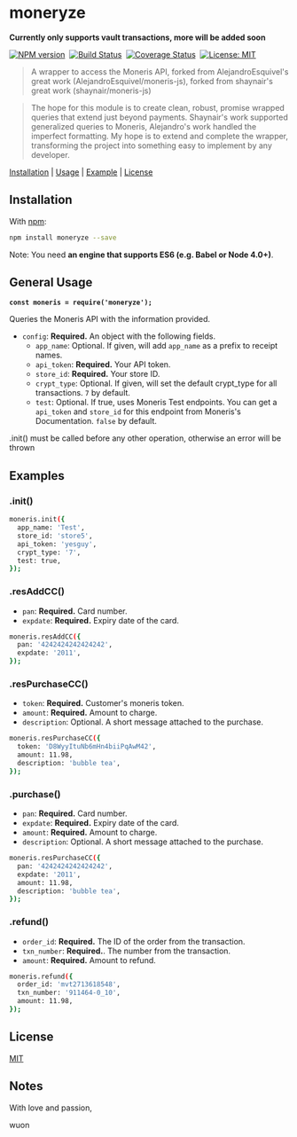 # moneryze

**Currently only supports vault transactions, more will be added soon**

[![NPM version](https://img.shields.io/npm/v/moneryze.svg)](https://www.npmjs.com/package/moneryze)&nbsp;
[![Build Status](https://travis-ci.org/Wuon/moneryze.svg?branch=master)](https://travis-ci.org/Wuon/moneryze)&nbsp;
[![Coverage Status](https://coveralls.io/repos/github/Wuon/moneryze/badge.svg?branch=master)](https://coveralls.io/github/Wuon/moneryze?branch=master)&nbsp;
[![License: MIT](https://img.shields.io/badge/License-MIT-yellow.svg)](https://opensource.org/licenses/MIT)

> A wrapper to access the Moneris API, forked from AlejandroEsquivel's great work (AlejandroEsquivel/moneris-js), forked from shaynair's great work (shaynair/moneris-js)

> The hope for this module is to create clean, robust, promise wrapped queries that extend just beyond payments. Shaynair's work supported generalized queries to Moneris, Alejandro's work handled the imperfect formatting. My hope is to extend and complete the wrapper, transforming the project into something easy to implement by any developer.

[Installation](#installation) |
[Usage](#usage) |
[Example](#example) |
[License](#license)

## Installation

With [npm](https://npmjs.org/):

```bash
npm install moneryze --save
```

Note: You need **an engine that supports ES6 (e.g. Babel or Node 4.0+)**.

## General Usage

**`const moneris = require('moneryze');`**

Queries the Moneris API with the information provided.

- `config`: **Required.** An object with the following fields.
  - `app_name`: Optional. If given, will add  `app_name` as a prefix to receipt names.
  - `api_token`: **Required.** Your API token.
  - `store_id`: **Required.** Your store ID.
  - `crypt_type`: Optional. If given, will set the default crypt_type for all transactions. `7` by default.
  - `test`: Optional. If true, uses Moneris Test endpoints. You can get a `api_token` and `store_id` for this endpoint from Moneris's Documentation. `false` by default.

.init() must be called before any other operation, otherwise an error will be thrown

## Examples

### .init()

```bash
moneris.init({
  app_name: 'Test',
  store_id: 'store5',
  api_token: 'yesguy',
  crypt_type: '7',
  test: true,
});
```

### .resAddCC()

- `pan`: **Required.** Card number.
- `expdate`: **Required.** Expiry date of the card.

```bash
moneris.resAddCC({
  pan: '4242424242424242',
  expdate: '2011',
});
```

### .resPurchaseCC()

- `token`: **Required.** Customer's moneris token.
- `amount`: **Required.** Amount to charge.
- `description`: Optional. A short message attached to the purchase.

```bash
moneris.resPurchaseCC({
  token: 'D8WyyItuNb6mHn4biiPqAwM42',
  amount: 11.98,
  description: 'bubble tea',
});
```

### .purchase()

- `pan`: **Required.** Card number.
- `expdate`: **Required.** Expiry date of the card.
- `amount`: **Required.** Amount to charge.
- `description`: Optional. A short message attached to the purchase.

```bash
moneris.resPurchaseCC({
  pan: '4242424242424242',
  expdate: '2011',
  amount: 11.98,
  description: 'bubble tea',
});
```

### .refund()

- `order_id`: **Required.** The ID of the order from the transaction.
- `txn_number`: **Required.**. The number from the transaction.
- `amount`: **Required.** Amount to refund.

```bash
moneris.refund({
  order_id: 'mvt2713618548',
  txn_number: '911464-0_10',
  amount: 11.98,
});
```

## License

[MIT](http://g14n.info/mit-license)

## Notes

With love and passion,

wuon
